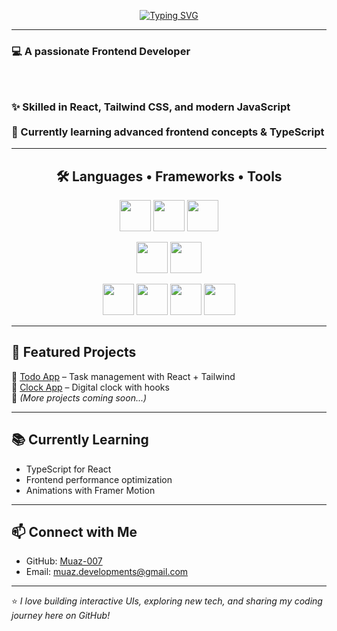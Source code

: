 <p align="center">
  <a href="https://git.io/typing-svg">
    <img src="https://readme-typing-svg.demolab.com?font=Fira+Code&weight=700&size=32&pause=1000&color=36BCF7&center=true&vCenter=true&width=600&lines=Hi+there+%F0%9F%91%8B!;I'm+Muaz+Ali!" alt="Typing SVG" />
  </a>
</p>

<hr>

<p align="center">
  <h3>💻 A passionate <b>Frontend Developer</b><h3/> <br><br>
  ✨ Skilled in <b>React, Tailwind CSS, and modern JavaScript</b> <br><br>
  🚀 Currently learning <b>advanced frontend concepts & TypeScript</b>
</p>


---
<p align="center">
  <h2 align="center">🛠️ Languages • Frameworks • Tools</h2>
</p>

<p align="center">
  <!-- Row 1 -->
  <img src="https://cdn.jsdelivr.net/gh/devicons/devicon/icons/javascript/javascript-original.svg" width="50" height="50" />
  <img src="https://cdn.jsdelivr.net/gh/devicons/devicon/icons/html5/html5-original.svg" width="50" height="50" />
  <img src="https://cdn.jsdelivr.net/gh/devicons/devicon/icons/css3/css3-original.svg" width="50" height="50" />
</p>

<p align="center">
  <!-- Row 2 -->
  <img src="https://cdn.jsdelivr.net/gh/devicons/devicon/icons/react/react-original.svg" width="50" height="50" />
  <img src="https://cdn.simpleicons.org/tailwindcss/06B6D4" width="50" height="50" />
</p>


<p align="center">
  <!-- Row 3 -->
  <img src="https://cdn.jsdelivr.net/gh/devicons/devicon/icons/git/git-original.svg" width="50" height="50" />
  <img src="https://cdn.jsdelivr.net/gh/devicons/devicon/icons/github/github-original.svg" width="50" height="50" />
  <img src="https://cdn.jsdelivr.net/gh/devicons/devicon/icons/vscode/vscode-original.svg" width="50" height="50" />
  <img src="https://cdn.jsdelivr.net/gh/devicons/devicon/icons/npm/npm-original-wordmark.svg" width="50" height="50" />
</p>

---

## 📌 Featured Projects  
🔹 [Todo App](#) – Task management with React + Tailwind  
🔹 [Clock App](#) – Digital clock with hooks  
🔹 *(More projects coming soon...)*  

---

## 📚 Currently Learning  
- TypeScript for React  
- Frontend performance optimization  
- Animations with Framer Motion  

---

## 📫 Connect with Me  
- GitHub: [Muaz-007](https://github.com/Muaz-007)  
- Email: [muaz.developments@gmail.com](mailto:muaz.developments@gmail.com)  


---

⭐️ *I love building interactive UIs, exploring new tech, and sharing my coding journey here on GitHub!*  
